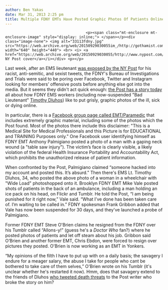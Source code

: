 ```yaml
---
author: Ben Yakas
date: Mar 31, 2013 2:25 pm
title: Multiple FDNY EMTs Have Posted Graphic Photos Of Patients Online
---
```


	
										<p><span class="mt-enclosure mt-enclosure-image" style="display: inline;"> </span></p><div class="image-none"> <img alt="33113fdny.jpg" src="https://web.archive.org/web/20150929030055im_/http://gothamist.com/attachments/byakas/33113fdny.jpg" width="640" height="440"> <br> <i> <a href="https://web.archive.org/web/20150929030055/http://www.nypost.com/p/news/local/emts_are_pic_and_twisted_WHMpohpsktzM2epWfrXw9I">via NY Post cover</a></i></div> <p></p>

<p>Last week, after an EMS lieutenant <a href="https://web.archive.org/web/20150929030055/http://gothamist.com/2013/03/24/ems_bad_lieutenant_cries_when_racis.php">was exposed by the NY Post</a> for his racist, anti-semitic, and sexist tweets, the FDNY&apos;s Bureau of Investigations and Trials were said to be poring over Facebook, Twitter and Instagram looking for members&#x2019; offensive posts before anything else got into the media. But it seems they didn&apos;t act quick enough: <a href="https://web.archive.org/web/20150929030055/http://www.nypost.com/p/news/local/emts_are_pic_and_twisted_WHMpohpsktzM2epWfrXw9I">the Post has a story today</a> all about how FDNY EMS workers (including now-suspended &quot;Bad Lieutenant&quot; <a href="https://web.archive.org/web/20150929030055/http://gothamist.com/2013/03/25/racist_bad_lieutenant_suspended_fro.php">Timothy Dluhos</a>) like to put grisly, graphic photos of the ill, sick or dying online. </p>

<p>In particular, there is a <a href="https://web.archive.org/web/20150929030055/https://www.facebook.com/EMTsParamedics/photos_stream">Facebook group page called EMT/Paramedic</a> that includes extremely graphic material, including some of the photos which the Post found. Most of the photos there include this disclaimer: &quot;This is a Medical Site for Medical Professionals and this Picture is for EDUCATIONAL and TRAINING Purposes only.&quot; One Facebook user identifying himself as FDNY EMT Anthony Palmigiano posted a photo of a man with a gaping neck wound (a &quot;table saw injury&quot;). The victim&#x2019;s face is clearly visible, a likely violation of the federal Health Insurance Portability and Accountability Act, which prohibits the unauthorized release of patient information.</p>

<p>When confronted by the Post, Palmigiano claimed &#x201C;someone hacked into my account and posted this. It&#x2019;s absurd.&#x201D; Then there&apos;s EMS Lt. Timothy Dluhos, 34, who posted the above photo of a woman in a wheelchair with &quot;Wide Load&quot; photoshopped onto it. Brooklyn FDNY EMT Mike Vale posted shots of patients in the back of an ambulance, including a man holding an ice pack on his head, on Flickr and Tumblr. He told the Post, &#x201C;I am being punished for it right now,&#x201D; Vale said. &#x201C;What I&#x2019;ve done has been taken care of. I&#x2019;m waiting to be called in.&#x201D; FDNY spokesman Frank Gribbon added that Vale has now been suspended for 30 days, and they&apos;ve launched a probe of Palmigiano.</p>

<p>Former FDNY EMT Steve O&apos;Brien claims he resigned from the FDNY over his Tumblr called &#x201C;Allons-y!&#x201D; (guess he&apos;s a <em>Doctor Who</em> fan?) where he posted photos of patients and let off steam about his job. Gribbon said O&#x2019;Brien and another former EMT, Chris Ebdon, were forced to resign over pictures they posted. O&apos;Brien is now working as an EMT in Yonkers.</p>

<p>&#x201C;My opinions of the filth I have to put up with on a daily basis; the savagery I endure for a meager salary, the abuse I take for people who cant be bothered to take care of them selves,&#x201D; O&apos;Brien wrote on his Tumblr (it&apos;s unclear whether he&apos;s restarted it now). Hmm, does that savagery extend to the friends of Dluhos <a href="https://web.archive.org/web/20150929030055/http://www.nypost.com/p/news/local/bigots_spew_bile_rY0wrBIZTijFNcecp1xeiK">who tweeted death threats</a> to the Post writer who broke the story on him?</p>					
										
									
				